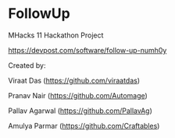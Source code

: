 # FollowUp

MHacks 11 Hackathon Project

https://devpost.com/software/follow-up-numh0y

Created by:

Viraat Das (https://github.com/viraatdas)

Pranav Nair (https://github.com/Automage)

Pallav Agarwal (https://github.com/PallavAg)

Amulya Parmar (https://github.com/Craftables)
